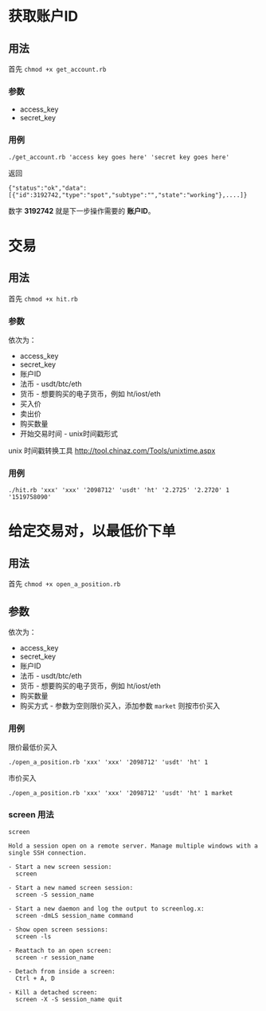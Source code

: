 # 获取账户ID
## 用法

首先 `chmod +x get_account.rb`

### 参数

* access_key
* secret_key

### 用例

`./get_account.rb 'access key goes here' 'secret key goes here'`

返回

```
{"status":"ok","data":[{"id":3192742,"type":"spot","subtype":"","state":"working"},....]}
```

数字 **3192742** 就是下一步操作需要的 **账户ID**。

# 交易
## 用法

首先 `chmod +x hit.rb`

### 参数

依次为：

* access_key
* secret_key
* 账户ID
* 法币 - usdt/btc/eth
* 货币 - 想要购买的电子货币，例如 ht/iost/eth
* 买入价
* 卖出价
* 购买数量
* 开始交易时间 - unix时间戳形式

unix 时间戳转换工具 http://tool.chinaz.com/Tools/unixtime.aspx

### 用例

`./hit.rb 'xxx' 'xxx' '2098712' 'usdt' 'ht' '2.2725' '2.2720' 1 '1519758090'`

# 给定交易对，以最低价下单
## 用法

首先 `chmod +x open_a_position.rb`

## 参数

依次为：

* access_key
* secret_key
* 账户ID
* 法币 - usdt/btc/eth
* 货币 - 想要购买的电子货币，例如 ht/iost/eth
* 购买数量
* 购买方式 - 参数为空则限价买入，添加参数 `market` 则按市价买入

### 用例

限价最低价买入

`./open_a_position.rb 'xxx' 'xxx' '2098712' 'usdt' 'ht' 1`

市价买入

`./open_a_position.rb 'xxx' 'xxx' '2098712' 'usdt' 'ht' 1 market`


### screen 用法
```
screen

Hold a session open on a remote server. Manage multiple windows with a single SSH connection.

- Start a new screen session:
  screen

- Start a new named screen session:
  screen -S session_name

- Start a new daemon and log the output to screenlog.x:
  screen -dmLS session_name command

- Show open screen sessions:
  screen -ls

- Reattach to an open screen:
  screen -r session_name

- Detach from inside a screen:
  Ctrl + A, D

- Kill a detached screen:
  screen -X -S session_name quit

```
